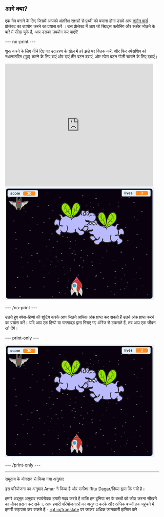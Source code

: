 ## आगे क्या?

एक गेम बनाने के लिए जिसमें आपको अंतरिक्ष राक्षसों से पृथ्वी को बचाना होगा उसमे आप [ क्लोन वार्स ](https://projects.raspberrypi.org/hi-IN/projects/clone-wars?utm_source=pathway&utm_medium=whatnext&utm_campaign=projects) प्रोजेक्ट का उपयोग करने का प्रयास करें । उस प्रोजेक्ट में आप जो स्प्रिट्स क्लोनिंग और स्कोर जोड़ने के बारे में सीख चुके हैं, आप उसका उपयोग कर पाएंगे!

--- no-print ---

शुरू करने के लिए नीचे दिए गए उदाहरण के खेल में हरे झंडे पर क्लिक करें, और फिर स्पेसशिप को स्थानांतरित (मूव) करने के लिए <kbd>बाएं</kbd> और <kbd>दाएं</kbd> तीर बटन दबाएं, और <kbd>स्पेस</kbd> बटन गोली चलाने के लिए दबाएं।

<div class="scratch-preview">
  <iframe allowtransparency="true" width="485" height="402" src="https://scratch.mit.edu/projects/embed/276887163/?autostart=false" frameborder="0" scrolling="no"></iframe>
  <img src="images/clone-showcase.png">
</div>

--- /no-print ---

उड़ते हुए स्पेस-हिप्पो की शूटिंग करके आप जितने अधिक अंक प्राप्त कर सकते हैं उतने अंक प्राप्त करने का प्रयास करें। यदि आप एक हिप्पो या चमगादड़ द्वारा गिराए गए ऑरेंज से टकराते हैं, तब आप एक जीवन खो देंगे।

--- print-only ---

![desc](images/clone-showcase.png)

--- /print-only ---


***
समुदाय के योगदान से किया गया अनुवाद

इस परियोजना का अनुवाद Amar ने किया है और समीक्षा Ritu Dagar/दिव्या द्वारा कि गयी  है।

हमारे अद्भुत अनुवाद स्वयंसेवक हमारी मदद करते है ताकि हम दुनिया भर के बच्चों को कोड करना सीखने का मौका प्रदान कर सके।. आप हमारी परियोजनाओं का अनुवाद करके और अधिक बच्चों तक पहुंचने में हमारी सहायता कर सकते हैं - [rpf.io/translate](https://rpf.io/translate) पर जाकर अधिक जानकारी हासिल करे